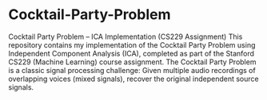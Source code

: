 # Cocktail-Party-Problem
 Cocktail Party Problem – ICA Implementation (CS229 Assignment)  This repository contains my implementation of the Cocktail Party Problem using Independent Component Analysis (ICA), completed as part of the Stanford CS229 (Machine Learning) course assignment.  The Cocktail Party Problem is a classic signal processing challenge:  Given multiple audio recordings of overlapping voices (mixed signals), recover the original independent source signals.
